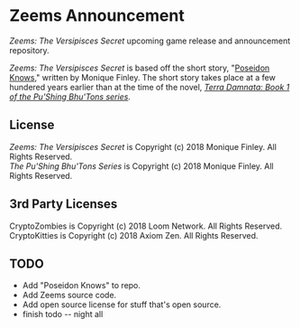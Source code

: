 # Zeems Announcement

*Zeems: The Versipisces Secret* upcoming game release and announcement repository.

*Zeems: The Versipisces Secret* is based off the short story, "[Poseidon Knows]()," written by Monique Finley. The short story takes place at a few hundered years earlier than at the time of the novel, *[Terra Damnata: Book 1 of the Pu'Shing Bhu'Tons series](https://book1.pushingbhutons.com/p/chapters.html).* 

## License

*Zeems: The Versipisces Secret* is Copyright (c) 2018 Monique Finley. All Rights Reserved. <br />
*The Pu'Shing Bhu'Tons Series* is Copyright (c) 2018 Monique Finley. All Rights Reserved. <br />


## 3rd Party Licenses

CryptoZombies is Copyright (c) 2018 Loom Network. All Rights Reserved.<br />
CryptoKitties is Copyright (c) 2018 Axiom Zen. All Rights Reserved.<br />


## TODO
- Add "Poseidon Knows" to repo.
- Add Zeems source code.
- Add open source license for stuff that's open source.
- finish todo -- night all
